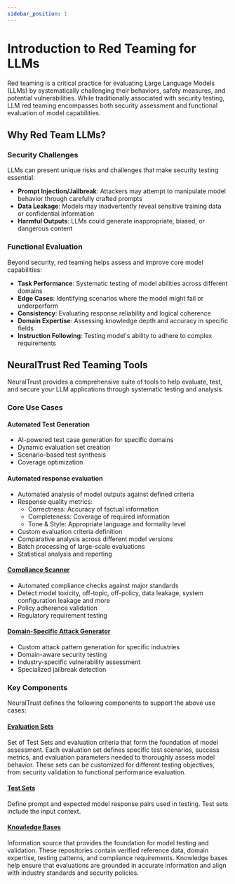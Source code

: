 ```yaml
---
sidebar_position: 1
---
```


# Introduction to Red Teaming for LLMs

Red teaming is a critical practice for evaluating Large Language Models (LLMs) by systematically challenging their behaviors, safety measures, and potential vulnerabilities. While traditionally associated with security testing, LLM red teaming encompasses both security assessment and functional evaluation of model capabilities.

## Why Red Team LLMs?

### Security Challenges
LLMs can present unique risks and challenges that make security testing essential:

- **Prompt Injection/Jailbreak**: Attackers may attempt to manipulate model behavior through carefully crafted prompts
- **Data Leakage**: Models may inadvertently reveal sensitive training data or confidential information
- **Harmful Outputs**: LLMs could generate inappropriate, biased, or dangerous content

### Functional Evaluation
Beyond security, red teaming helps assess and improve core model capabilities:

- **Task Performance**: Systematic testing of model abilities across different domains
- **Edge Cases**: Identifying scenarios where the model might fail or underperform
- **Consistency**: Evaluating response reliability and logical coherence
- **Domain Expertise**: Assessing knowledge depth and accuracy in specific fields
- **Instruction Following**: Testing model's ability to adhere to complex requirements

## NeuralTrust Red Teaming Tools

NeuralTrust provides a comprehensive suite of tools to help evaluate, test, and secure your LLM applications through systematic testing and analysis.

### Core Use Cases

#### Automated Test Generation

- AI-powered test case generation for specific domains
- Dynamic evaluation set creation
- Scenario-based test synthesis
- Coverage optimization

#### Automated response evaluation

- Automated analysis of model outputs against defined criteria
- Response quality metrics:
  - Correctness: Accuracy of factual information
  - Completeness: Coverage of required information
  - Tone & Style: Appropriate language and formality level
- Custom evaluation criteria definition
- Comparative analysis across different model versions
- Batch processing of large-scale evaluations
- Statistical analysis and reporting

#### [Compliance Scanner](./scanner.md#scan-endpoint)

- Automated compliance checks against major standards
- Detect model toxicity, off-topic, off-policy, data leakage, system configuration leakage and more
- Policy adherence validation
- Regulatory requirement testing

#### [Domain-Specific Attack Generator](./scanner.md#attack-endpoint)

- Custom attack pattern generation for specific industries
- Domain-aware security testing
- Industry-specific vulnerability assessment
- Specialized jailbreak detection

### Key Components

NeuralTrust defines the following components to support the above use cases:

#### [Evaluation Sets](./evaluation-sets.md)
Set of Test Sets and evaluation criteria that form the foundation of model assessment. Each evaluation set defines specific test scenarios, success metrics, and evaluation parameters needed to thoroughly assess model behavior. These sets can be customized for different testing objectives, from security validation to functional performance evaluation.

#### [Test Sets](./test-sets.md)
Define prompt and expected model response pairs used in testing. Test sets include the input context.

#### [Knowledge Bases](./knowledge-bases.md)
Information source that provides the foundation for model testing and validation. These repositories contain verified reference data, domain expertise, testing patterns, and compliance requirements. Knowledge bases help ensure that evaluations are grounded in accurate information and align with industry standards and security policies.